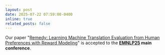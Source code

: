 ```yaml
---
layout: post
date: 2025-07-22 07:59:00-0400
inline: true
related_posts: false
---
```


Our paper "[Remedy: Learning Machine Translation Evaluation from Human Preferences with Reward Modeling](https://arxiv.org/abs/2504.13630)" is accepted to the **[EMNLP25](https://2025.emnlp.org/) main conference**.
